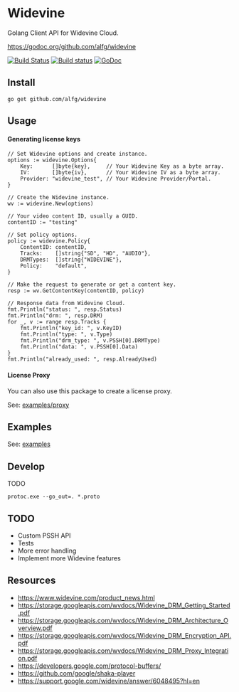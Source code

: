 # Widevine
Golang Client API for Widevine Cloud.

https://godoc.org/github.com/alfg/widevine

[![Build Status](https://travis-ci.org/alfg/widevine.svg?branch=master)](https://travis-ci.org/alfg/widevine) [![Build status](https://ci.appveyor.com/api/projects/status/n06qc97gthx38dtt?svg=true)](https://ci.appveyor.com/project/alfg/widevine) [![GoDoc](https://godoc.org/github.com/alfg/widevine?status.svg)](https://godoc.org/github.com/alfg/widevine)  


## Install
```
go get github.com/alfg/widevine
```

## Usage

#### Generating license keys
```golang
// Set Widevine options and create instance.
options := widevine.Options{
    Key:      []byte{key},     // Your Widevine Key as a byte array.
    IV:       []byte{iv},      // Your Widevine IV as a byte array.
    Provider: "widevine_test", // Your Widevine Provider/Portal.
}

// Create the Widevine instance.
wv := widevine.New(options)

// Your video content ID, usually a GUID.
contentID := "testing"

// Set policy options.
policy := widevine.Policy{
    ContentID: contentID,
    Tracks:    []string{"SD", "HD", "AUDIO"},
    DRMTypes:  []string{"WIDEVINE"},
    Policy:    "default",
}

// Make the request to generate or get a content key.
resp := wv.GetContentKey(contentID, policy)

// Response data from Widevine Cloud.
fmt.Println("status: ", resp.Status)
fmt.Println("drm: ", resp.DRM)
for _, v := range resp.Tracks {
    fmt.Println("key_id: ", v.KeyID)
    fmt.Println("type: ", v.Type)
    fmt.Println("drm_type: ", v.PSSH[0].DRMType)
    fmt.Println("data: ", v.PSSH[0].Data)
}
fmt.Println("already_used: ", resp.AlreadyUsed)
```

#### License Proxy
You can also use this package to create a license proxy.

See: [examples/proxy](/examples/proxy)


## Examples
See: [examples](/examples)

## Develop
TODO

`protoc.exe --go_out=. *.proto`

## TODO
* Custom PSSH API
* Tests
* More error handling
* Implement more Widevine features

## Resources
* https://www.widevine.com/product_news.html
* https://storage.googleapis.com/wvdocs/Widevine_DRM_Getting_Started.pdf
* https://storage.googleapis.com/wvdocs/Widevine_DRM_Architecture_Overview.pdf
* https://storage.googleapis.com/wvdocs/Widevine_DRM_Encryption_API.pdf
* https://storage.googleapis.com/wvdocs/Widevine_DRM_Proxy_Integration.pdf
* https://developers.google.com/protocol-buffers/
* https://github.com/google/shaka-player
* https://support.google.com/widevine/answer/6048495?hl=en
